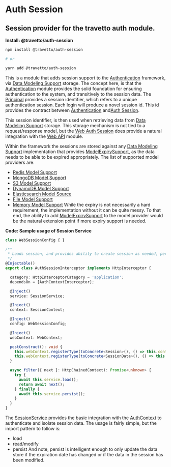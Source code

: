 <!-- This file was generated by @travetto/doc and should not be modified directly -->
<!-- Please modify https://github.com/travetto/travetto/tree/main/module/auth-session/DOC.tsx and execute "npx trv doc" to rebuild -->
# Auth Session

## Session provider for the travetto auth module.

**Install: @travetto/auth-session**
```bash
npm install @travetto/auth-session

# or

yarn add @travetto/auth-session
```

This is a module that adds session support to the [Authentication](https://github.com/travetto/travetto/tree/main/module/auth#readme "Authentication scaffolding for the Travetto framework") framework, via [Data Modeling Support](https://github.com/travetto/travetto/tree/main/module/model#readme "Datastore abstraction for core operations.") storage.  The concept here, is that the [Authentication](https://github.com/travetto/travetto/tree/main/module/auth#readme "Authentication scaffolding for the Travetto framework") module provides the solid foundation for ensuring authentication to the system, and transitively to the session data. The [Principal](https://github.com/travetto/travetto/tree/main/module/auth/src/types/principal.ts#L7) provides a session identifier, which refers to a unique authentication session.  Each login will produce a novel session id.  This id provides the contract between [Authentication](https://github.com/travetto/travetto/tree/main/module/auth#readme "Authentication scaffolding for the Travetto framework") and[Auth Session](https://github.com/travetto/travetto/tree/main/module/auth-session#readme "Session provider for the travetto auth module.").  

This session identifier, is then used when retrieving data from [Data Modeling Support](https://github.com/travetto/travetto/tree/main/module/model#readme "Datastore abstraction for core operations.") storage. This storage mechanism is not tied to a request/response model, but the [Web Auth Session](https://github.com/travetto/travetto/tree/main/module/auth-web-session#readme "Web authentication session integration support for the Travetto framework") does provide a natural integration with the [Web API](https://github.com/travetto/travetto/tree/main/module/web#readme "Declarative api for Web Applications with support for the dependency injection.") module.   

Within the framework the sessions are stored against any [Data Modeling Support](https://github.com/travetto/travetto/tree/main/module/model#readme "Datastore abstraction for core operations.") implementation that provides [ModelExpirySupport](https://github.com/travetto/travetto/tree/main/module/model/src/types/expiry.ts#L10), as the data needs to be able to be expired appropriately.  The list of supported model providers are:
   *  [Redis Model Support](https://github.com/travetto/travetto/tree/main/module/model-redis#readme "Redis backing for the travetto model module.")
   *  [MongoDB Model Support](https://github.com/travetto/travetto/tree/main/module/model-mongo#readme "Mongo backing for the travetto model module.")
   *  [S3 Model Support](https://github.com/travetto/travetto/tree/main/module/model-s3#readme "S3 backing for the travetto model module.")
   *  [DynamoDB Model Support](https://github.com/travetto/travetto/tree/main/module/model-dynamodb#readme "DynamoDB backing for the travetto model module.")
   *  [Elasticsearch Model Source](https://github.com/travetto/travetto/tree/main/module/model-elasticsearch#readme "Elasticsearch backing for the travetto model module, with real-time modeling support for Elasticsearch mappings.")
   *  [File Model Support](https://github.com/travetto/travetto/tree/main/module/model-file#readme "File system backing for the travetto model module.")
   *  [Memory Model Support](https://github.com/travetto/travetto/tree/main/module/model-memory#readme "Memory backing for the travetto model module.")
While the expiry is not necessarily a hard requirement, the implementation without it can be quite messy.  To that end, the ability to add [ModelExpirySupport](https://github.com/travetto/travetto/tree/main/module/model/src/types/expiry.ts#L10) to the model provider would be the natural extension point if more expiry support is needed.

**Code: Sample usage of Session Service**
```typescript
class WebSessionConfig { }

/**
 * Loads session, and provides ability to create session as needed, persists when complete.
 */
@Injectable()
export class AuthSessionInterceptor implements HttpInterceptor {

  category: HttpInterceptorCategory = 'application';
  dependsOn = [AuthContextInterceptor];

  @Inject()
  service: SessionService;

  @Inject()
  context: SessionContext;

  @Inject()
  config: WebSessionConfig;

  @Inject()
  webContext: WebContext;

  postConstruct(): void {
    this.webContext.registerType(toConcrete<Session>(), () => this.context.get(true));
    this.webContext.registerType(toConcrete<SessionData>(), () => this.context.get(true).data);
  }

  async filter({ next }: HttpChainedContext): Promise<unknown> {
    try {
      await this.service.load();
      return await next();
    } finally {
      await this.service.persist();
    }
  }
}
```

The [SessionService](https://github.com/travetto/travetto/tree/main/module/auth-session/src/service.ts#L14) provides the basic integration with the [AuthContext](https://github.com/travetto/travetto/tree/main/module/auth/src/context.ts#L14) to authenticate and isolate session data.  The usage is fairly simple, but the import pattern to follow is:
   *  load
   *  read/modify
   *  persist
And note, persist is intelligent enough to only update the data store if the expiration date has changed or if the data in the session has been modified.
